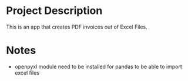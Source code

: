 # Project Description

This is an app that creates PDF invoices out of Excel Files.

# Notes

- openpyxl module need to be installed for pandas to be able to import excel files